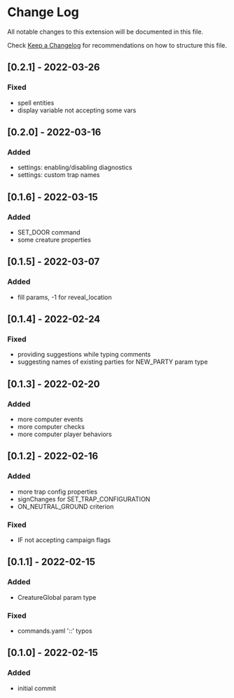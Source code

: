 # Change Log

All notable changes to this extension will be documented in this file.

Check [Keep a Changelog](http://keepachangelog.com/) for recommendations on how to structure this file.

## [0.2.1] - 2022-03-26
### Fixed
- spell entities
- display variable not accepting some vars

## [0.2.0] - 2022-03-16
### Added
- settings: enabling/disabling diagnostics
- settings: custom trap names

## [0.1.6] - 2022-03-15
### Added
- SET_DOOR command
- some creature properties

## [0.1.5] - 2022-03-07
### Added
- fill params, -1 for reveal_location

## [0.1.4] - 2022-02-24
### Fixed
- providing suggestions while typing comments
- suggesting names of existing parties for NEW_PARTY param type

## [0.1.3] - 2022-02-20
### Added
- more computer events
- more computer checks
- more computer player behaviors

## [0.1.2] - 2022-02-16
### Added
- more trap config properties
- signChanges for SET_TRAP_CONFIGURATION
- ON_NEUTRAL_GROUND criterion
### Fixed
- IF not accepting campaign flags

## [0.1.1] - 2022-02-15
### Added
- CreatureGlobal param type
### Fixed
- commands.yaml '::' typos

## [0.1.0] - 2022-02-15
### Added
- initial commit
